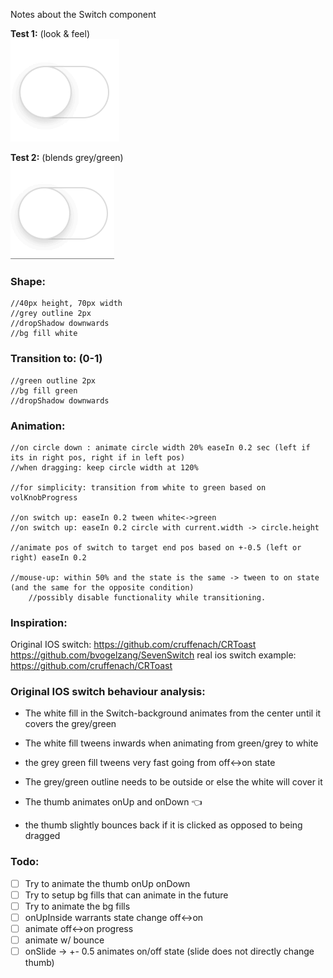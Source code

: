 Notes about the Switch component<!--more--> 

**Test 1:** (look & feel)    
<img width="174" alt="img" src="https://raw.githubusercontent.com/stylekit/img/master/switch_1.mov.gif">	

**Test 2:** (blends grey/green)  
<img width="166" alt="img" src="https://raw.githubusercontent.com/stylekit/img/master/switch_2_1.mov.gif">  

### Shape:
```
//40px height, 70px width
//grey outline 2px
//dropShadow downwards
//bg fill white
```


### Transition to: (0-1)
```
//green outline 2px
//bg fill green
//dropShadow downwards
```


### Animation:

```
//on circle down : animate circle width 20% easeIn 0.2 sec (left if its in right pos, right if in left pos)
//when dragging: keep circle width at 120%

//for simplicity: transition from white to green based on volKnobProgress

//on switch up: easeIn 0.2 tween white<->green
//on switch up: easeIn 0.2 circle with current.width -> circle.height

//animate pos of switch to target end pos based on +-0.5 (left or right) easeIn 0.2

//mouse-up: within 50% and the state is the same -> tween to on state (and the same for the opposite condition)
	//possibly disable functionality while transitioning. 
```


### Inspiration:
Original IOS switch: https://github.com/cruffenach/CRToast
https://github.com/bvogelzang/SevenSwitch
real ios switch example: https://github.com/cruffenach/CRToast

### Original IOS switch behaviour analysis:

- The white fill in the Switch-background animates from the center until it covers the grey/green  
- The white fill tweens inwards when animating from green/grey to white  
- the grey green fill tweens very fast going from off<->on state  
- The grey/green outline needs to be outside or else the white will cover it  

- The thumb animates onUp and onDown 👈
- the thumb slightly bounces back if it is clicked as opposed to being dragged


### Todo:

- [ ] Try to animate the thumb onUp onDown 
- [ ] Try to setup bg fills that can animate in the future
- [ ] Try to animate the bg fills
- [ ] onUpInside warrants state change off<->on
- [ ] animate off<->on progress
- [ ] animate w/ bounce
- [ ] onSlide -> +- 0.5 animates on/off state (slide does not directly change thumb)